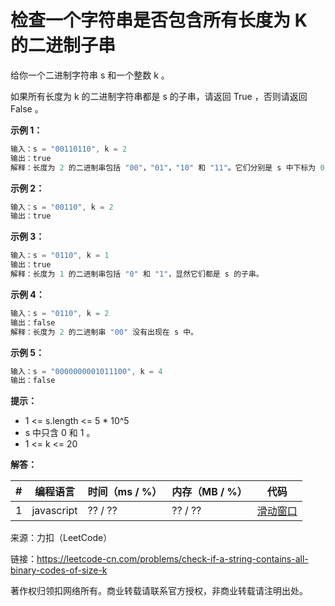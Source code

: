 # 检查一个字符串是否包含所有长度为 K 的二进制子串

给你一个二进制字符串 s 和一个整数 k 。

如果所有长度为 k 的二进制字符串都是 s 的子串，请返回 True ，否则请返回 False 。

**示例 1：**

``` javascript
输入：s = "00110110", k = 2
输出：true
解释：长度为 2 的二进制串包括 "00"，"01"，"10" 和 "11"。它们分别是 s 中下标为 0，1，3，2 开始的长度为 2 的子串。
```

**示例 2：**

``` javascript
输入：s = "00110", k = 2
输出：true
```

**示例 3：**

``` javascript
输入：s = "0110", k = 1
输出：true
解释：长度为 1 的二进制串包括 "0" 和 "1"，显然它们都是 s 的子串。
```

**示例 4：**

``` javascript
输入：s = "0110", k = 2
输出：false
解释：长度为 2 的二进制串 "00" 没有出现在 s 中。
```

**示例 5：**

``` javascript
输入：s = "0000000001011100", k = 4
输出：false
```

**提示：**

- 1 <= s.length <= 5 * 10^5
- s 中只含 0 和 1 。
- 1 <= k <= 20

**解答：**

**#**|**编程语言**|**时间（ms / %）**|**内存（MB / %）**|**代码**
--|--|--|--|--
1|javascript|?? / ??|?? / ??|[滑动窗口](./javascript/ac_v1.js)

来源：力扣（LeetCode）

链接：https://leetcode-cn.com/problems/check-if-a-string-contains-all-binary-codes-of-size-k

著作权归领扣网络所有。商业转载请联系官方授权，非商业转载请注明出处。
